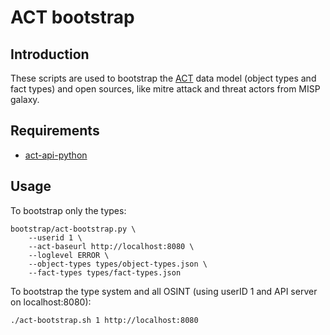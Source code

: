 # ACT bootstrap

## Introduction

These scripts are used to bootstrap the [ACT](https://github.com/mnemonic-no/act-platform) data model (object types and fact types) and open sources, like mitre attack and threat actors from MISP galaxy.

## Requirements

* [act-api-python](https://github.com/mnemonic-no/act-api-python)

## Usage

To bootstrap only the types:

```
bootstrap/act-bootstrap.py \
    --userid 1 \
    --act-baseurl http://localhost:8080 \
    --loglevel ERROR \
    --object-types types/object-types.json \
    --fact-types types/fact-types.json
```

To bootstrap the type system and all OSINT (using userID 1 and API server on localhost:8080):

```
./act-bootstrap.sh 1 http://localhost:8080
```
